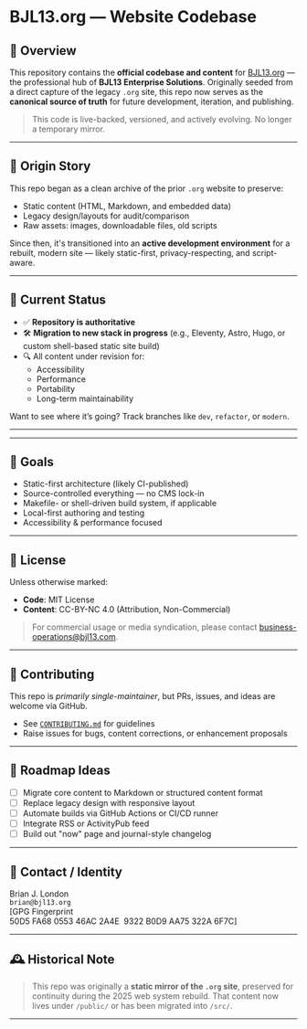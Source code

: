 # BJL13.org — Website Codebase

## 📌 Overview

This repository contains the **official codebase and content** for [BJL13.org](https://bjl13.org) — the professional hub of **BJL13 Enterprise Solutions**. Originally seeded from a direct capture of the legacy `.org` site, this repo now serves as the **canonical source of truth** for future development, iteration, and publishing.

> This code is live-backed, versioned, and actively evolving. No longer a temporary mirror.

---

## 🧠 Origin Story

This repo began as a clean archive of the prior `.org` website to preserve:

- Static content (HTML, Markdown, and embedded data)
- Legacy design/layouts for audit/comparison
- Raw assets: images, downloadable files, old scripts

Since then, it's transitioned into an **active development environment** for a rebuilt, modern site — likely static-first, privacy-respecting, and script-aware.

---

## 🚧 Current Status

- ✅ **Repository is authoritative**
- 🛠️ **Migration to new stack in progress** (e.g., Eleventy, Astro, Hugo, or custom shell-based static site build)
- 🔍 All content under revision for:
  - Accessibility
  - Performance
  - Portability
  - Long-term maintainability

Want to see where it’s going? Track branches like `dev`, `refactor`, or `modern`.

---

---

## 🚀 Goals

- Static-first architecture (likely CI-published)
- Source-controlled everything — no CMS lock-in
- Makefile- or shell-driven build system, if applicable
- Local-first authoring and testing
- Accessibility & performance focused

---

## 📜 License

Unless otherwise marked:
- **Code**: MIT License
- **Content**: CC-BY-NC 4.0 (Attribution, Non-Commercial)

> For commercial usage or media syndication, please contact [business-operations@bjl13.com](mailto:business-operations@bjl13.com).

---

## 🤝 Contributing

This repo is *primarily single-maintainer*, but PRs, issues, and ideas are welcome via GitHub.

- See [`CONTRIBUTING.md`](./CONTRIBUTING.md) for guidelines
- Raise issues for bugs, content corrections, or enhancement proposals

---

## 🧭 Roadmap Ideas

- [ ] Migrate core content to Markdown or structured content format
- [ ] Replace legacy design with responsive layout
- [ ] Automate builds via GitHub Actions or CI/CD runner
- [ ] Integrate RSS or ActivityPub feed
- [ ] Build out "now" page and journal-style changelog

---

## 🧩 Contact / Identity

Brian J. London  
`brian@bjl13.org`  
[GPG Fingerprint 50D5 FA68 0553 46AC 2A4E  9322 B0D9 AA75 322A 6F7C]

---

## 🕰️ Historical Note

> This repo was originally a **static mirror of the `.org` site**, preserved for continuity during the 2025 web system rebuild. That content now lives under `/public/` or has been migrated into `/src/`.

---

